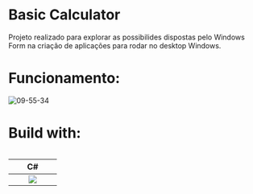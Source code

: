 # Basic Calculator

Projeto realizado para explorar as possibilides dispostas pelo Windows Form na criação de aplicações para rodar no desktop Windows.

# Funcionamento:

![09-55-34](https://github.com/dayvison06/calculator_with_windowsforms/assets/50931560/abfa26c9-fdf1-4505-be63-242b938e2b85)

# Build with: 

<table align='left' width="100">
  <thead>
    <th>C#</th>
  </thead>
  <tbody>
    <td align='center' width="80">
            <img src="https://cdn.jsdelivr.net/gh/devicons/devicon@latest/icons/csharp/csharp-original.svg">
          </td>
  </tbody>
</table>
